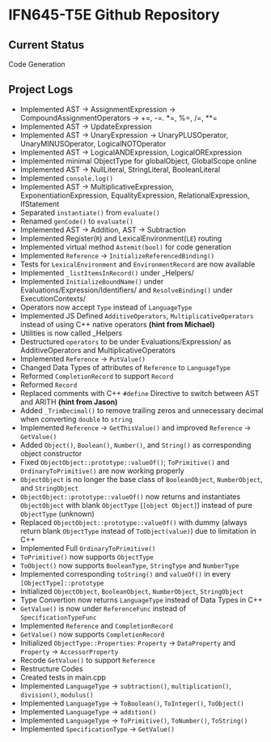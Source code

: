 # IFN645-T5E Github Repository

## Current Status
Code Generation

## Project Logs
- Implemented AST -> AssignmentExpression -> CompoundAssignmentOperators -> +=, -=. *=, %=, /=, **=
- Implemented AST -> UpdateExpression
- Implemented AST -> UnaryExpression -> UnaryPLUSOperator, UnaryMINUSOperator, LogicalNOTOperator
- Implemented AST -> LogicalANDExpression, LogicalORExpression
- Implemented minimal ObjectType for globalObject, GlobalScope online
- Implemented AST -> NullLiteral, StringLiteral, BooleanLiteral
- Implemented `console.log()`
- Implemented AST -> MultiplicativeExpression, ExponentiationExpression, EqualityExpression, RelationalExpression, IfStatement
- Separated `instantiate()` from `evaluate()`
- Renamed `genCode()` to `evaluate()`
- Implemented AST -> Addition, AST -> Subtraction
- Implemented Register(`R`) and LexicalEnvironment(`LE`) routing
- Implemented virtual method `Astemit(bool)` for code generation
- Implemented `Reference` -> `InitializeReferencedBinding()`
- Tests for `LexicalEnvironment` and `EnvironmentRecord` are now available
- Implemented `_listItemsInRecord()` under _Helpers/
- Implemented `InitializeBoundName()` under Evaluations/Expression/Identifiers/ and `ResolveBinding()` under ExecutionContexts/ 
- Operators now accept `Type` instead of `LanguageType`
- Implemented JS Defined `AdditiveOperators`, `MultiplicativeOperators` instead of using C++ native operators **(hint from Michael)**
- Utilities is now called _Helpers
- Destructured `operators` to be under Evaluations/Expression/ as AdditiveOperators and MultiplicativeOperators
- Implemented `Reference` -> `PutValue()`
- Changed Data Types of attributes of `Reference` to `LanguageType`
- Reformed `CompletionRecord` to support `Record`
- Reformed `Record`
- Replaced comments with C++ `#define` Directive to switch between AST and ARITH **(hint from Jason)**
- Added `_TrimDecimal()` to remove trailing zeros and unnecessary decimal when converting `double` to `string`
- Implemented `Reference` -> `GetThisValue()` and improved `Reference` -> `GetValue()`
- Added `Object()`, `Boolean()`, `Number()`, and `String()` as corresponding object constructor
- Fixed `ObjectObject::prototype::valueOf()`; `ToPrimitive()` and `OrdinaryToPrimitive()` are now working properly
- `ObjectObject` is no longer the base class of `BooleanObject`, `NumberObject`, and `StringObject`
- `ObjectObject::prototype::valueOf()` now returns and instantiates `ObjectObject` with blank `ObjectType` (`[object Object]`) instead of pure `ObjectType` (unknown)
- Replaced `ObjectObject::prototype::valueOf()` with dummy (always return blank `ObjectType` instead of `ToObject(value)`) due to limitation in C++
- Implemented Full `OrdinaryToPrimitive()`
- `ToPrimitive()` now supports `ObjectType`
- `ToObject()` now supports `BooleanType`, `StringType` and `NumberType`
- Implemented corresponding `toString()` and `valueOf()` in every `[ObjectType]::prototype`
- Initialized `ObjectObject`, `BooleanObject`, `NumberObject`, `StringObject`
- Type Convertion now returns `LanguageType` instead of Data Types in C++
- `GetValue()` is now under `ReferenceFunc` instead of `SpecificationTypeFunc`
- Implemented `Reference` and `CompletionRecord`
- `GetValue()` now supports `CompletionRecord`
- Initialized `ObjectType::Properties`: `Property` -> `DataProperty` and `Property` -> `AccessorProperty`
- Recode `GetValue()` to support `Reference`
- Restructure Codes
- Created tests in main.cpp
- Implemented `LanguageType` -> `subtraction()`, `multiplication()`, `division()`, `modulus()`
- Implemented `LanguageType` -> `ToBoolean()`, `ToInteger()`, `ToObject()`
- Implemented `LanguageType` -> `addition()`
- Implemented `LanguageType` -> `ToPrimitive()`, `ToNumber()`, `ToString()`
- Implemented `SpecificationType` -> `GetValue()`